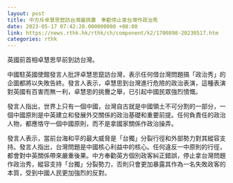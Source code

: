 ```yaml
---
layout: post
title: 中方斥卓慧思竄訪台灣屬挑釁　奉勸停止拿台灣作政治秀
date: 2023-05-17 07:42:28.000000000 +08:00
link: https://news.rthk.hk/rthk/ch/component/k2/1700898-20230517.htm
categories: rthk
---
```


英國前首相卓慧思早前到訪台灣。

中國駐英國使館發言人批評卓慧思竄訪台灣，表示任何借台灣問題搞「政治秀」的企圖都將以失敗告終。發言人表示，卓慧思到台灣進行危險的政治表演，這種表演對英國有百害而無一利，卓慧思的挑釁之舉，已引起中國民眾強烈憤慨。

發言人指出，世界上只有一個中國，台灣自古就是中國領土不可分割的一部分，一個中國原則是中英建立和發展外交關係的政治基礎和重要前提。任何負責任的政治人物，都應恪守一個中國原則，而不是拿國家關係作政治操弄。

發言人表示，當前台海和平的最大威脅是「台獨」分裂行徑和外部勢力對其縱容支持。發言人指出，台灣問題是中國核心利益中的核心。任何違反一中原則的行徑，都會對中英關係帶來嚴重後果。中方奉勸英方個別政客糾正錯誤，停止拿台灣問題作政治秀，縱容支持「台獨」分裂勢力，否則只會更加暴露其作為一名失敗政客的本質，受到中國人民更加強烈的反對。
